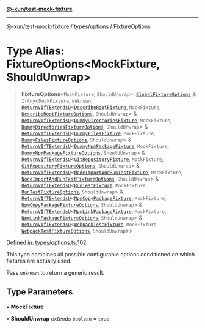 [**@-xun/test-mock-fixture**](../../../README.md)

***

[@-xun/test-mock-fixture](../../../README.md) / [types/options](../README.md) / FixtureOptions

# Type Alias: FixtureOptions\<MockFixture, ShouldUnwrap\>

> **FixtureOptions**\<`MockFixture`, `ShouldUnwrap`\>: [`GlobalFixtureOptions`](GlobalFixtureOptions.md) & `IfAny`\<`MockFixture`, `unknown`, [`ReturnVIfTExtendsU`](../../util/type-aliases/ReturnVIfTExtendsU.md)\<[`DescribeRootFixture`](../../../fixtures/describe-root/type-aliases/DescribeRootFixture.md), `MockFixture`, [`DescribeRootFixtureOptions`](../../../fixtures/describe-root/type-aliases/DescribeRootFixtureOptions.md), `ShouldUnwrap`\> & [`ReturnVIfTExtendsU`](../../util/type-aliases/ReturnVIfTExtendsU.md)\<[`DummyDirectoriesFixture`](../../../fixtures/dummy-directories/type-aliases/DummyDirectoriesFixture.md), `MockFixture`, [`DummyDirectoriesFixtureOptions`](../../../fixtures/dummy-directories/type-aliases/DummyDirectoriesFixtureOptions.md), `ShouldUnwrap`\> & [`ReturnVIfTExtendsU`](../../util/type-aliases/ReturnVIfTExtendsU.md)\<[`DummyFilesFixture`](../../../fixtures/dummy-files/type-aliases/DummyFilesFixture.md), `MockFixture`, [`DummyFilesFixtureOptions`](../../../fixtures/dummy-files/type-aliases/DummyFilesFixtureOptions.md), `ShouldUnwrap`\> & [`ReturnVIfTExtendsU`](../../util/type-aliases/ReturnVIfTExtendsU.md)\<[`DummyNpmPackageFixture`](../../../fixtures/dummy-npm-package/type-aliases/DummyNpmPackageFixture.md), `MockFixture`, [`DummyNpmPackageFixtureOptions`](../../../fixtures/dummy-npm-package/type-aliases/DummyNpmPackageFixtureOptions.md), `ShouldUnwrap`\> & [`ReturnVIfTExtendsU`](../../util/type-aliases/ReturnVIfTExtendsU.md)\<[`GitRepositoryFixture`](../../../fixtures/git-repository/type-aliases/GitRepositoryFixture.md), `MockFixture`, [`GitRepositoryFixtureOptions`](../../../fixtures/git-repository/type-aliases/GitRepositoryFixtureOptions.md), `ShouldUnwrap`\> & [`ReturnVIfTExtendsU`](../../util/type-aliases/ReturnVIfTExtendsU.md)\<[`NodeImportAndRunTestFixture`](../../../fixtures/node-import-and-run-test/type-aliases/NodeImportAndRunTestFixture.md), `MockFixture`, [`NodeImportAndRunTestFixtureOptions`](../../../fixtures/node-import-and-run-test/type-aliases/NodeImportAndRunTestFixtureOptions.md), `ShouldUnwrap`\> & [`ReturnVIfTExtendsU`](../../util/type-aliases/ReturnVIfTExtendsU.md)\<[`RunTestFixture`](../../../fixtures/run-test/type-aliases/RunTestFixture.md), `MockFixture`, [`RunTestFixtureOptions`](../../../fixtures/run-test/type-aliases/RunTestFixtureOptions.md), `ShouldUnwrap`\> & [`ReturnVIfTExtendsU`](../../util/type-aliases/ReturnVIfTExtendsU.md)\<[`NpmCopyPackageFixture`](../../../fixtures/npm-copy-package/type-aliases/NpmCopyPackageFixture.md), `MockFixture`, [`NpmCopyPackageFixtureOptions`](../../../fixtures/npm-copy-package/type-aliases/NpmCopyPackageFixtureOptions.md), `ShouldUnwrap`\> & [`ReturnVIfTExtendsU`](../../util/type-aliases/ReturnVIfTExtendsU.md)\<[`NpmLinkPackageFixture`](../../../fixtures/npm-link-package/type-aliases/NpmLinkPackageFixture.md), `MockFixture`, [`NpmLinkPackageFixtureOptions`](../../../fixtures/npm-link-package/type-aliases/NpmLinkPackageFixtureOptions.md), `ShouldUnwrap`\> & [`ReturnVIfTExtendsU`](../../util/type-aliases/ReturnVIfTExtendsU.md)\<[`WebpackTestFixture`](../../../fixtures/webpack-test/type-aliases/WebpackTestFixture.md), `MockFixture`, [`WebpackTestFixtureOptions`](../../../fixtures/webpack-test/type-aliases/WebpackTestFixtureOptions.md), `ShouldUnwrap`\>\>

Defined in: [types/options.ts:102](https://github.com/Xunnamius/test-utils/blob/ba2bb54f0f2d41708034e4076c72856c63c5167a/packages/test-mock-fixture/src/types/options.ts#L102)

This type combines all possible configurable options conditioned on which
fixtures are actually used.

Pass `unknown` to return a generic result.

## Type Parameters

• **MockFixture**

• **ShouldUnwrap** *extends* `boolean` = `true`
